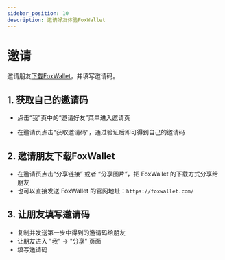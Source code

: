 ```yaml
---
sidebar_position: 10
description: 邀请好友体验FoxWallet
---
```


# 邀请
邀请朋友[下载FoxWallet](https://foxwallet.com/download)，并填写邀请码。

## 1. 获取自己的邀请码

* 点击“我”页中的“邀请好友”菜单进入邀请页

* 在邀请页点击“获取邀请码”，通过验证后即可得到自己的邀请码

## 2. 邀请朋友下载FoxWallet

* 在邀请页点击“分享链接” 或者 “分享图片”，把 FoxWallet 的下载方式分享给朋友
* 也可以直接发送 FoxWallet 的官网地址：`https://foxwallet.com/`

## 3. 让朋友填写邀请码

* 复制并发送第一步中得到的邀请码给朋友
* 让朋友进入 "我" -> "分享" 页面
* 填写邀请码